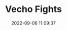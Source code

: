 ---
date: 2022-09-06 11:09:37
title: 'Vecho Fights'	
tags: [2D fighter, PC, hand-drawn]
img: https://i.imgur.com/TC1sARo.png
price: $7.50 One time	
link: https://jack-bandai.itch.io/vecho-fights	
twitter: https://twitter.com/MechanicsPlayer
---